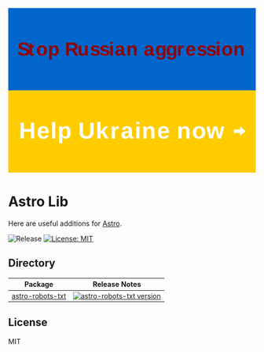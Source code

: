 <a href="https://war.ukraine.ua/support-ukraine/">
  <img src="https://raw.githubusercontent.com/alextim/help-ukraine-win-flag/master/stop-russian-agressian-help-ukraine-now-link.svg" alt="Help Ukraine now!">
</a>

# Astro Lib

Here are useful additions for [Astro](https://astro.build).

![Release](https://github.com/alextim/astro-lib/actions/workflows/release.yaml/badge.svg) [![License: MIT](https://img.shields.io/badge/License-MIT-green.svg)](https://opensource.org/licenses/MIT)

## Directory

| Package                                       | Release Notes                                                                                                                      |
| --------------------------------------------- | ---------------------------------------------------------------------------------------------------------------------------------- |
| [astro-robots-txt](packages/astro-robots-txt) | [![astro-robots-txt version](https://img.shields.io/npm/v/astro-robots-txt.svg?label=%20)](packages/astro-robots-txt/CHANGELOG.md) |

## License

MIT
